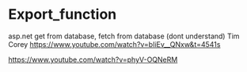 # Export_function

asp.net get from database, fetch from database (dont understand)
Tim Corey
https://www.youtube.com/watch?v=bIiEv__QNxw&t=4541s

https://www.youtube.com/watch?v=phyV-OQNeRM
